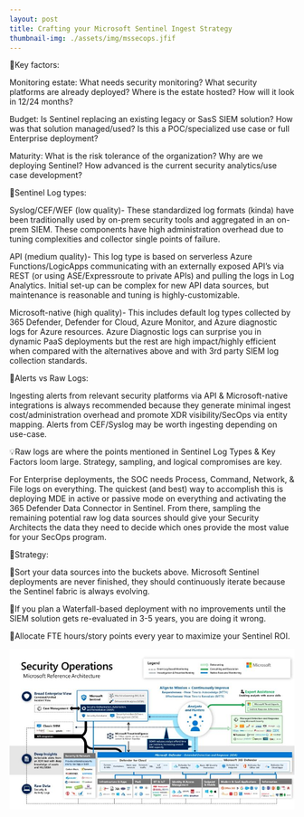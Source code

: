 ```yaml
---
layout: post
title: Crafting your Microsoft Sentinel Ingest Strategy
thumbnail-img: ./assets/img/mssecops.jfif
---
```

📝Key factors:

Monitoring estate: What needs security monitoring? What security platforms are already deployed? Where is the estate hosted? How will it look in 12/24 months?

Budget: Is Sentinel replacing an existing legacy or SasS SIEM solution? How was that solution managed/used? Is this a POC/specialized use case or full Enterprise deployment?

Maturity: What is the risk tolerance of the organization? Why are we deploying Sentinel? How advanced is the current security analytics/use case development?

📝Sentinel Log types:

Syslog/CEF/WEF (low quality)- These standardized log formats (kinda) have been traditionally used by on-prem security tools and aggregated in an on-prem SIEM. These components have high administration overhead due to tuning complexities and collector single points of failure.

API (medium quality)- This log type is based on serverless Azure Functions/LogicApps communicating with an externally exposed API’s via REST (or using ASE/Expressroute to private APIs) and pulling the logs in Log Analytics. Initial set-up can be complex for new API data sources, but maintenance is reasonable and tuning is highly-customizable.

Microsoft-native (high quality)- This includes default log types collected by 365 Defender, Defender for Cloud, Azure Monitor, and Azure diagnostic logs for Azure resources. Azure Diagnostic logs can surprise you in dynamic PaaS deployments but the rest are high impact/highly efficient when compared with the alternatives above and with 3rd party SIEM log collection standards.

📝Alerts vs Raw Logs:

Ingesting alerts from relevant security platforms via API & Microsoft-native integrations is always recommended because they generate minimal ingest cost/administration overhead and promote XDR visibility/SecOps via entity mapping. Alerts from CEF/Syslog may be worth ingesting depending on use-case.

💡Raw logs are where the points mentioned in Sentinel Log Types & Key Factors loom large. Strategy, sampling, and logical compromises are key.

For Enterprise deployments, the SOC needs Process, Command, Network, & File logs on everything. The quickest (and best) way to accomplish this is deploying MDE in active or passive mode on everything and activating the 365 Defender Data Connector in Sentinel. From there, sampling the remaining potential raw log data sources should give your Security Architects the data they need to decide which ones provide the most value for your SecOps program.

📝Strategy:

🔻Sort your data sources into the buckets above. Microsoft Sentinel deployments are never finished, they should continuously iterate because the Sentinel fabric is always evolving.

🔻If you plan a Waterfall-based deployment with no improvements until the SIEM solution gets re-evaluated in 3-5 years, you are doing it wrong.

🙏Allocate FTE hours/story points every year to maximize your Sentinel ROI. 

![Image](/assets/img/mssecops.jfif)
